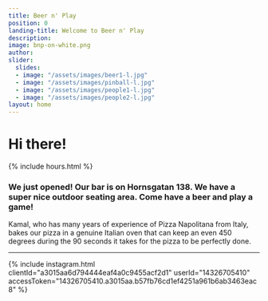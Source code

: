 ```yaml
---
title: Beer n' Play
position: 0
landing-title: Welcome to Beer n' Play
description: 
image: bnp-on-white.png
author: 
slider:
  slides:
  - image: "/assets/images/beer1-l.jpg"
  - image: "/assets/images/pinball-l.jpg"
  - image: "/assets/images/people1-l.jpg"
  - image: "/assets/images/people2-l.jpg"
layout: home
---
```


# Hi there!

<div class="box styled right">
{% include hours.html %}
</div>

### We just opened! Our bar is on Hornsgatan 138. We have a super nice outdoor seating area. Come have a beer and play a game!

Kamal, who has many years of experience of Pizza Napolitana from Italy, bakes our pizza in a genuine Italian oven that can keep an even 450 degrees during the 90 seconds it takes for the pizza to be perfectly done.

---

{% include instagram.html clientId="a3015aa6d794444eaf4a0c9455acf2d1" userId="14326705410" accessToken="14326705410.a3015aa.b57fb76cd1ef4251a961b6ab3463eac8" %}